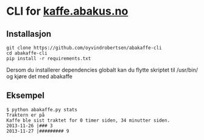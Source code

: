 # CLI for [kaffe.abakus.no](http://kaffe.abakus.no)

## Installasjon

    git clone https://github.com/oyvindrobertsen/abakaffe-cli
    cd abakaffe-cli
    pip install -r requirements.txt

Dersom du installerer dependencies globalt kan du flytte skriptet til /usr/bin/ og kjøre det med abakaffe

## Eksempel

    $ python abakaffe.py stats
    Traktern er på
    Kaffe ble sist traktet for 0 timer siden, 34 minutter siden.
    2013-11-26 |### 3
    2013-11-27 |######### 9

